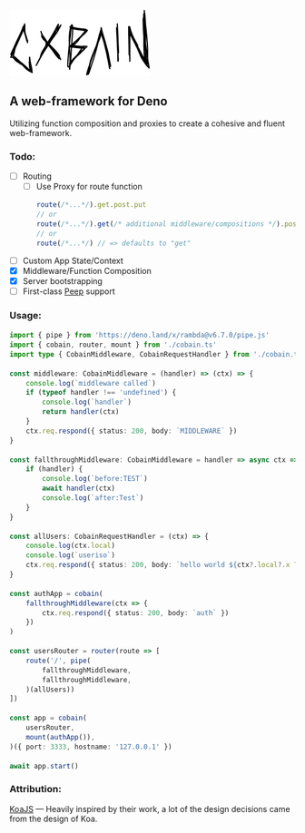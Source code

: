 ![cobain](./cobain.svg)
## A web-framework for Deno
Utilizing function composition and proxies to create a cohesive and fluent web-framework.

### Todo:
 - [ ] Routing
   - [ ] Use Proxy for route function
        ```javascript
        route(/*...*/).get.post.put
        // or
        route(/*...*/).get(/* additional middleware/compositions */).post.put
        // or
        route(/*...*/) // => defaults to "get"
        ```
 - [ ] Custom App State/Context
 - [x] Middleware/Function Composition
 - [x] Server bootstrapping
 - [ ] First-class [Peep](https://github.com/lionhat-collective/peep) support

### Usage:
```typescript
import { pipe } from 'https://deno.land/x/rambda@v6.7.0/pipe.js'
import { cobain, router, mount } from './cobain.ts'
import type { CobainMiddleware, CobainRequestHandler } from './cobain.ts'

const middleware: CobainMiddleware = (handler) => (ctx) => {
    console.log(`middleware called`)
    if (typeof handler !== 'undefined') {
        console.log(`handler`)
        return handler(ctx)
    }
    ctx.req.respond({ status: 200, body: `MIDDLEWARE` })
}

const fallthroughMiddleware: CobainMiddleware = handler => async ctx => {
    if (handler) {
        console.log(`before:TEST`)
        await handler(ctx)
        console.log(`after:Test`)
    }
}

const allUsers: CobainRequestHandler = (ctx) => {
    console.log(ctx.local)
    console.log(`useriso`)
    ctx.req.respond({ status: 200, body: `hello world ${ctx?.local?.x ?? -1}, ${ctx?.local?.y ?? -1}` })
}

const authApp = cobain(
    fallthroughMiddleware(ctx => {
        ctx.req.respond({ status: 200, body: `auth` })
    })
)

const usersRouter = router(route => [
    route('/', pipe(
        fallthroughMiddleware,
        fallthroughMiddleware,
    )(allUsers))
])

const app = cobain(
    usersRouter,
    mount(authApp()),
)({ port: 3333, hostname: '127.0.0.1' })

await app.start()
```

### Attribution:
[KoaJS](https://github.com/koajs/koa) — Heavily inspired by their work, a lot of the design decisions came from the design of Koa.